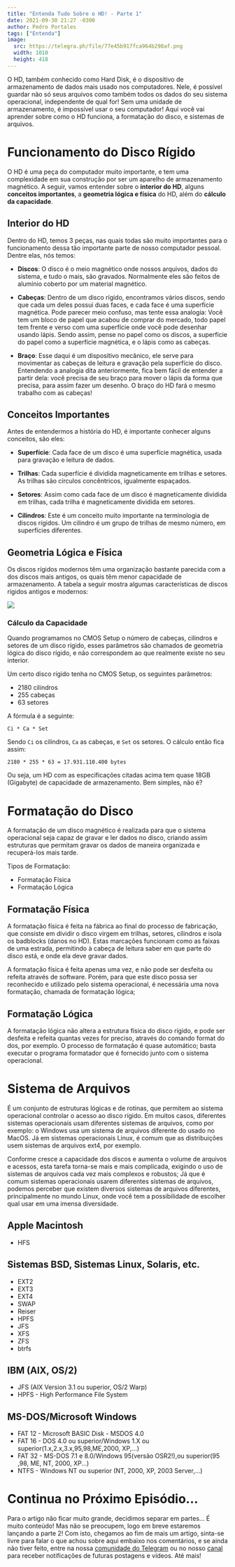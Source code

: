 ```yaml
---
title: "Entenda Tudo Sobre o HD! - Parte 1"
date: 2021-09-30 21:27 -0300
author: Pedro Portales
tags: ["Entenda"]
image: 
  src: https://telegra.ph/file/77e45b917fca964b298af.png
  width: 1010
  height: 418
---
```


O HD, também conhecido como Hard Disk, é o dispositivo de armazenamento de dados mais usado nos computadores. Nele, é possível guardar não só seus arquivos como também todos os dados do seu sistema operacional, independente de qual for! Sem uma unidade de armazenamento, é impossível usar o seu computador! Aqui você vai aprender sobre como o HD funciona, a formatação do disco, e sistemas de arquivos.

# Funcionamento do Disco Rígido
O HD é uma peça do computador muito importante, e tem uma complexidade em sua construção por ser um aparelho de armazenamento magnético. A seguir, vamos entender sobre o **interior do HD**, alguns **conceitos importantes**, a **geometria lógica e física** do HD, além do **cálculo da capacidade**.

## Interior do HD
Dentro do HD, temos 3 peças, nas quais todas são muito importantes para o funcionamento dessa tão importante parte de nosso computador pessoal. Dentre elas, nós temos:

- **Discos**: O disco é o meio magnético onde nossos arquivos, dados do sistema, e tudo o mais, são gravados. Normalmente eles são feitos de alumínio coberto por um material magnético.

- **Cabeças**: Dentro de um disco rígido, encontramos vários discos, sendo que cada um deles possui duas faces, e cada face é uma superfície magnética. Pode parecer meio confuso, mas tente essa analogia: Você tem um bloco de papel que acabou de comprar do mercado, todo papel tem frente e verso com uma superfície onde você pode desenhar usando lápis. Sendo assim, pense no papel como os discos, a superfície do papel como a superfície magnética, e o lápis como as cabeças.

- **Braço**: Esse daqui é um dispositivo mecânico, ele serve para movimentar as cabeças de leitura e gravação pela superfície do disco. Entendendo a analogia dita anteriormente, fica bem fácil de entender a partir dela: você precisa de seu braço para mover o lápis da forma que precisa, para assim fazer um desenho. O braço do HD fará o mesmo trabalho com as cabeças!

## Conceitos Importantes
Antes de entendermos a história do HD, é importante conhecer alguns conceitos, são eles:

- **Superfície**: Cada face de um disco é uma superfície magnética, usada para gravação e leitura de dados.

- **Trilhas**: Cada superfície é dividida magneticamente em trilhas e setores. As trilhas são círculos concêntricos, igualmente espaçados.

- **Setores**: Assim como cada face de um disco é magneticamente dividida em trilhas, cada trilha é magneticamente dividida em setores.

- **Cilindros**: Este é um conceito muito importante na terminologia de discos rígidos. Um cilindro é um grupo de trilhas de mesmo número, em superfícies diferentes.

## Geometria Lógica e Física
Os discos rígidos modernos têm uma organização bastante parecida com a dos discos mais antigos, os quais têm menor capacidade de armazenamento. A tabela a seguir mostra algumas características de discos rígidos antigos e modernos:

![](https://telegra.ph/file/be855ed71253de1105236.png)

### Cálculo da Capacidade
Quando programamos no CMOS Setup o número de cabeças, cilindros e setores de um disco rígido, esses parâmetros são chamados de geometria lógica do disco rígido, e não correspondem ao que realmente existe no seu interior.

Um certo disco rígido tenha no CMOS Setup, os seguintes parâmetros:
- 2180 cilindros
- 255 cabeças
- 63 setores

A fórmula é a seguinte:
```
Ci * Ca * Set
```
Sendo `Ci` os cilindros, `Ca` as cabeças, e `Set` os setores. O cálculo então fica assim:
```
2180 * 255 * 63 = 17.931.110.400 bytes
```
Ou seja, um HD com as especificações citadas acima tem quase 18GB (Gigabyte) de capacidade de armazenamento. Bem simples, não é?

# Formatação do Disco
A formatação de um disco magnético é realizada para que o sistema operacional seja capaz de gravar e ler dados no disco, criando assim estruturas que permitam gravar os dados de maneira organizada e recuperá-los mais tarde.

Tipos de Formatação:
- Formatação Física
- Formatação Lógica

## Formatação Física
A formatação física é feita na fábrica ao final do processo de fabricação, que consiste em dividir o disco virgem em trilhas, setores, cilindros e isola os badblocks (danos no HD). Estas marcações funcionam como as faixas de uma estrada, permitindo à
cabeça de leitura saber em que parte do disco está, e onde ela deve gravar dados.

A formatação física é feita apenas uma vez, e não pode ser desfeita ou refeita através de software. Porém, para que este disco possa ser reconhecido e utilizado pelo sistema operacional, é necessária uma nova formatação, chamada de formatação lógica;

## Formatação Lógica
A formatação lógica não altera a estrutura física do disco rígido, e pode ser desfeita e refeita quantas vezes for preciso, através do comando format do dos, por exemplo. O processo de formatação é quase automático; basta executar o programa formatador que é fornecido junto com o sistema operacional.

# Sistema de Arquivos
É um conjunto de estruturas lógicas e de rotinas, que permitem ao sistema operacional controlar o acesso ao disco rígido. Em muitos casos, diferentes sistemas operacionais usam diferentes sistemas de arquivos, como por exemplo: o Windows usa um sistema de arquivos diferente do usado no MacOS. Já em sistemas operacionais Linux, é comum que as distribuições usem sistemas de arquivos ext4, por exemplo.

Conforme cresce a capacidade dos discos e aumenta o volume de arquivos e acessos, esta tarefa torna-se mais e mais complicada, exigindo o uso de sistemas de arquivos cada vez mais complexos e robustos; Já que é comum sistemas operacionais usarem diferentes sistemas de arquivos, podemos perceber que existem diversos sistemas de arquivos diferentes, principalmente no mundo Linux, onde você tem a possibilidade de escolher qual usar em uma imensa diversidade.

## Apple Macintosh
- HFS

## Sistemas BSD, Sistemas Linux, Solaris, etc.
- EXT2
- EXT3
- EXT4
- SWAP
- Reiser
- HPFS
- JFS
- XFS
- ZFS
- btrfs

## IBM (AIX, OS/2)
- JFS (AIX Version 3.1 ou superior, OS/2 Warp)
- HPFS - High Performance File System

## MS-DOS/Microsoft Windows
- FAT 12 - Microsoft BASIC Disk - MSDOS 4.0
- FAT 16 - DOS 4.0 ou superior/Windows 1.X ou superior(1.x,2.x,3.x,95,98,ME,2000, XP,...)
- FAT 32 - MS-DOS 7.1 e 8.0/Windows 95(versão OSR2!),ou superior(95 ,98, ME, NT, 2000, XP...)
- NTFS - Windows NT ou superior (NT, 2000, XP, 2003 Server,...)

# Continua no Próximo Episódio...
Para o artigo não ficar muito grande, decidimos separar em partes... É muito conteúdo! Mas não se preocupem, logo em breve estaremos lançando a parte 2! Com isto, chegamos ao fim de mais um artigo, sinta-se livre para falar o que achou sobre aqui embaixo nos comentários, e se ainda não tiver feito, entre na nossa  [comunidade do Telegram](https://t.me/opentechlife_comm)  ou no nosso [canal](https://t.me/opentechlife) para receber notificações de futuras postagens e vídeos. Até mais!
